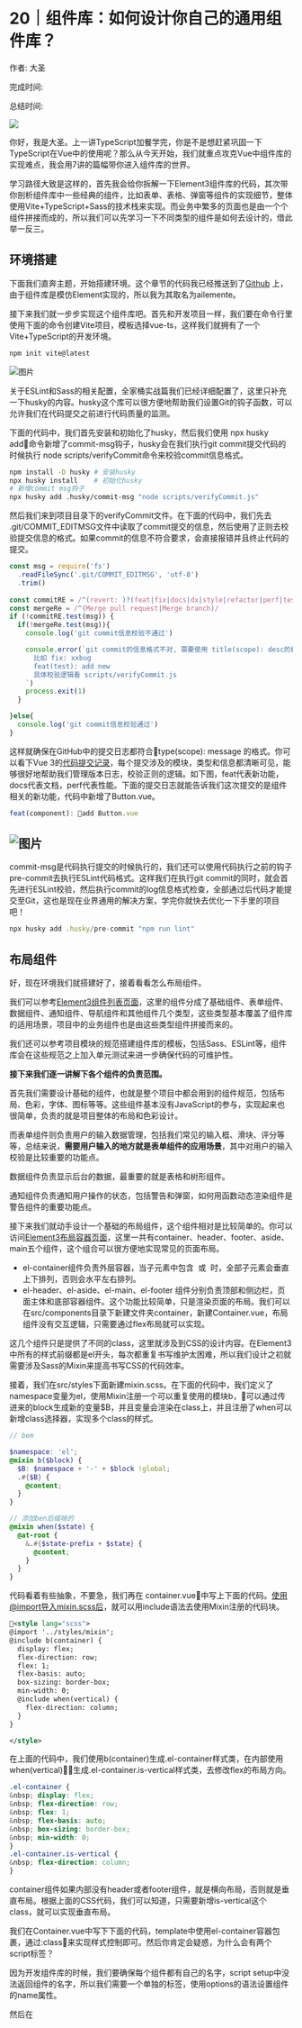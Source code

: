 # 20｜组件库：如何设计你自己的通用组件库？

作者: 大圣

完成时间:

总结时间:

![](<https://static001.geekbang.org/resource/image/b9/f2/b9f290cfa7bfbc4fbab5b1c170bc4ef2.jpg>)

<audio><source src="https://static001.geekbang.org/resource/audio/66/33/662a3f2a37618261d0ce691f130c1a33.mp3" type="audio/mpeg"></audio>

你好，我是大圣。上一讲TypeScript加餐学完，你是不是想赶紧巩固一下TypeScript在Vue中的使用呢？那么从今天开始，我们就重点攻克Vue中组件库的实现难点，我会用7讲的篇幅带你进入组件库的世界。

学习路径大致是这样的，首先我会给你拆解一下Element3组件库的代码，其次带你剖析组件库中一些经典的组件，比如表单、表格、弹窗等组件的实现细节，整体使用Vite+TypeScript+Sass的技术栈来实现。而业务中繁多的页面也是由一个个组件拼接而成的，所以我们可以先学习一下不同类型的组件是如何去设计的，借此举一反三。

## 环境搭建

下面我们直奔主题，开始搭建环境。这个章节的代码我已经推送到了[Github](<https://github.com/shengxinjing/ailemente>) 上，由于组件库是模仿Element实现的，所以我为其取名为ailemente。

接下来我们就一步步实现这个组件库吧。首先和开发项目一样，我们要在命令行里使用下面的命令创建Vite项目，模板选择vue-ts，这样我们就拥有了一个Vite+TypeScript的开发环境。

```bash
npm init vite@latest
```

![图片](<https://static001.geekbang.org/resource/image/3a/9f/3a7862fc756674a61c2ed85965208b9f.png?wh=1106x444>)

关于ESLint和Sass的相关配置，全家桶实战篇我们已经详细配置了，这里只补充一下husky的内容。husky这个库可以很方便地帮助我们设置Git的钩子函数，可以允许我们在代码提交之前进行代码质量的监测。

<!-- [[[read_end]]] -->

下面的代码中，我们首先安装和初始化了husky，然后我们使用 npx husky add命令新增了commit-msg钩子，husky会在我们执行git commit提交代码的时候执行 node scripts/verifyCommit命令来校验commit信息格式。

```bash
npm install -D husky # 安装husky
npx husky install    # 初始化husky
# 新增commit msg钩子
npx husky add .husky/commit-msg "node scripts/verifyCommit.js"
```

然后我们来到项目目录下的verifyCommit文件。在下面的代码中，我们先去 .git/COMMIT\_EDITMSG文件中读取了commit提交的信息，然后使用了正则去校验提交信息的格式。如果commit的信息不符合要求，会直接报错并且终止代码的提交。

```typescript
const msg = require('fs')
  .readFileSync('.git/COMMIT_EDITMSG', 'utf-8')
  .trim()
  
const commitRE = /^(revert: )?(feat|fix|docs|dx|style|refactor|perf|test|workflow|build|ci|chore|types|wip|release)(\(.+\))?: .{1,50}/
const mergeRe = /^(Merge pull request|Merge branch)/
if (!commitRE.test(msg)) {
  if(!mergeRe.test(msg)){
    console.log('git commit信息校验不通过')

    console.error(`git commit的信息格式不对, 需要使用 title(scope): desc的格式
      比如 fix: xxbug
      feat(test): add new 
      具体校验逻辑看 scripts/verifyCommit.js
    `)
    process.exit(1)
  }

}else{
  console.log('git commit信息校验通过')
}
```

这样就确保在GitHub中的提交日志都符合type(scope): message 的格式。你可以看下Vue 3的[代码提交记录](<https://github.com/vuejs/vue-next/commits/master>)，每个提交涉及的模块，类型和信息都清晰可见，能够很好地帮助我们管理版本日志，校验正则的逻辑。如下图，feat代表新功能，docs代表文档，perf代表性能。下面的提交日志就能告诉我们这次提交的是组件相关的新功能，代码中新增了Button.vue。

```typescript
feat(component): add Button.vue
```

## ![图片](<https://static001.geekbang.org/resource/image/04/f4/04f18eaf3be849e31cd3629a91d4e3f4.png?wh=1920x1020>)

commit-msg是代码执行提交的时候执行的，我们还可以使用代码执行之前的钩子pre-commit去执行ESLint代码格式。这样我们在执行git commit的同时，就会首先进行ESLint校验，然后执行commit的log信息格式检查，全部通过后代码才能提交至Git，这也是现在业界通用的解决方案，学完你就快去优化一下手里的项目吧！

```typescript
npx husky add .husky/pre-commit "npm run lint"
```

## 布局组件

好，现在环境我们就搭建好了，接着看看怎么布局组件。

我们可以参考[Element3组件列表页面](<https://e3.shengxinjing.cn/#/component/installation>)，这里的组件分成了基础组件、表单组件、数据组件、通知组件、导航组件和其他组件几个类型，这些类型基本覆盖了组件库的适用场景，项目中的业务组件也是由这些类型组件拼接而来的。

我们还可以参考项目模块的规范搭建组件库的模板，包括Sass、ESLint等，组件库会在这些规范之上加入单元测试来进一步确保代码的可维护性。

**接下来我们逐一讲解下各个组件的负责范围。**

首先我们需要设计基础的组件，也就是整个项目中都会用到的组件规范，包括布局、色彩，字体、图标等等。这些组件基本没有JavaScript的参与，实现起来也很简单，负责的就是项目整体的布局和色彩设计。

而表单组件则负责用户的输入数据管理，包括我们常见的输入框、滑块、评分等等，总结来说，**需要用户输入的地方就是表单组件的应用场景**，其中对用户的输入校验是比较重要的功能点。

数据组件负责显示后台的数据，最重要的就是表格和树形组件。

通知组件负责通知用户操作的状态，包括警告和弹窗，如何用函数动态渲染组件是警告组件的重要功能点。

接下来我们就动手设计一个基础的布局组件，这个组件相对是比较简单的。你可以访问[Element3布局容器页面](<https://e3.shengxinjing.cn/#/component/container>)，这里一共有container、header、footer、aside、main五个组件，这个组合可以很方便地实现常见的页面布局。

- el-container组件负责外层容器，当子元素中包含 <el-header> 或 <el-footer> 时，全部子元素会垂直上下排列，否则会水平左右排列。
- el-header、el-aside、el-main、el-footer 组件分别负责顶部和侧边栏，页面主体和底部容器组件。这个功能比较简单，只是渲染页面的布局。我们可以在src/components目录下新建文件夹container，新建Container.vue，布局组件没有交互逻辑，只需要通过flex布局就可以实现。

<!-- -->

这几个组件只是提供了不同的class，这里就涉及到CSS的设计内容。在Element3中所有的样式前缀都是el开头，每次都重复书写维护太困难，所以我们设计之初就需要涉及Sass的Mixin来提高书写CSS的代码效率。

接着，我们在src/styles下面新建mixin.scss。在下面的代码中，我们定义了namespace变量为el，使用Mixin注册一个可以重复使用的模块b，可以通过传进来的block生成新的变量$B，并且变量会渲染在class上，并且注册了when可以新增class选择器，实现多个class的样式。

```scss
// bem

$namespace: 'el';
@mixin b($block) {
  $B: $namespace + '-' + $block !global;
  .#{$B} {
    @content;
  }
}

// 添加ben后缀啥的
@mixin when($state) {
  @at-root {
    &.#{$state-prefix + $state} {
      @content;
    }
  }
}
```

代码看着有些抽象，不要急，我们再在 container.vue中写上下面的代码。使用@import导入mixin.scss后，就可以用include语法去使用Mixin注册的代码块。

```xml
<style lang="scss">
@import '../styles/mixin';
@include b(container) {
  display: flex;
  flex-direction: row;
  flex: 1;
  flex-basis: auto;
  box-sizing: border-box;
  min-width: 0;
  @include when(vertical) {
    flex-direction: column;
  }
}

</style>
```

在上面的代码中，我们使用b(container)生成.el-container样式类，在内部使用when(vertical)生成.el-container.is-vertical样式类，去修改flex的布局方向。

```scss
.el-container {
&nbsp; display: flex;
&nbsp; flex-direction: row;
&nbsp; flex: 1;
&nbsp; flex-basis: auto;
&nbsp; box-sizing: border-box;
&nbsp; min-width: 0;
}
.el-container.is-vertical {
&nbsp; flex-direction: column;
}
```

container组件如果内部没有header或者footer组件，就是横向布局，否则就是垂直布局。根据上面的CSS代码，我们可以知道，只需要新增is-vertical这个class，就可以实现垂直布局。

我们在Container.vue中写下下面的代码，template中使用el-container容器包裹，通过:class来实现样式控制即可。然后你肯定会疑惑，为什么会有两个script标签？

因为开发组件库的时候，我们要确保每个组件都有自己的名字，script setup中没法返回组件的名字，所以我们需要一个单独的标签，使用options的语法设置组件的name属性。

然后在<script setup>标签中，添加lang="ts"来声明语言是TypeScript。Typescript实现组件的时候，我们只需要使用interface去定义传递的属性类型即可。使用defineProps<props>()实现参数类型校验后，我们再使用computed去判断container的方向是否为垂直，手动指定direction和子元素中有el-header或者el-footer的时候是垂直布局，其他情况是水平布局。</props>

```xml
<template>
  <section
    class="el-container"
    :class="{ 'is-vertical': isVertical }"
  >
    <slot />
  </section> 
</template>
<script lang="ts">
export default{
  name:'ElContainer'
}
</script>
<script setup lang="ts">

import {useSlots,computed,VNode,Component} from 'vue'

interface Props {
  direction?:string
}
const props = defineProps<Props>()

const slots = useSlots()

const isVertical = computed(() => {
  if (slots && slots.default) {
    return slots.default().some((vn:VNode) => {
      const tag = (vn.type as Component).name
      return tag === 'ElHeader' || tag === 'ElFooter'
    })
  } else {
    return props.direction === 'vertical'
  }
})
</script>
```

这样我们的container组件就实现了，其他四个组件实现起来大同小异。我们以header组件举例，在container目录下新建Header.vue。

在下面的代码中，template中渲染el-header样式类，通过defineProps定义传入的属性height，并且通过withDefaults设置height的默认值为60px，通过b(header)的方式实现样式，用到的变量都在style/mixin中注册，方便多个组件之间的变量共享。

```xml
<template>
  <header
    class="el-header"
    :style="{ height }"
  >
    <slot />
  </header>
</template>

<script lang="ts">
export default{
  name:'ElHeader'
}
</script>
<script setup lang="ts">
import {withDefaults} from 'vue'

interface Props {
  height?:string
}
withDefaults(defineProps<Props>(),{
  height:"60px"
})

</script>

<style lang="scss">
@import '../styles/mixin';
@include b(header) {
  padding: $--header-padding;
  box-sizing: border-box;
  flex-shrink: 0;
}

</style>
```

## 组件注册

aside、footer和main组件代码和header组件基本一致，你可以在[这次提交中](<https://github.com/shengxinjing/ailemente/commit/8902877cf3e7361da0c9aa78d6b6f4b0b344d431>)看到组件的变更。

组件注册完毕之后，我们在src/App.vue中使用import语法导入后就可以直接使用了。但是这里有一个小问题，我们的组件库最后会有很多组件对外暴露，用户每次都import的话确实太辛苦了，所以我们还需要使用插件机制对外暴露安装的接口，我们在container目录下新建index.ts。在下面的代码中，我们对外暴露了一个对象，对象的install方法中，我们使用app.component注册这五个组件。

```typescript
import {App} from 'vue'
import ElContainer from './Container.vue'
import ElHeader from './Header.vue'
import ElFooter from './Footer.vue'
import ElAside from './Aside.vue'
import ElMain from './Main.vue'

export default {
  install(app:App){
    app.component(ElContainer.name,ElContainer)
    app.component(ElHeader.name,ElHeader)
    app.component(ElFooter.name,ElFooter)
    app.component(ElAside.name,ElAside)
    app.component(ElMain.name,ElMain)
  }
}
```

然后我们来到src/main.ts文件中，下面的代码中我们使用app.use(ElContainer)的方式注册全部布局组件，这样在项目内部就可以全局使用contain、header等五个组件。实际的组件库开发过程中，[每个组件都会提供一个install方法](<https://github.com/hug-sun/element3/blob/master/packages/element3/packages/container/index.js>)，可以很方便地根据项目的需求按需加载。

```typescript
import { createApp } from 'vue'
import App from './App.vue'
import ElContainer from './components/container'

const app = createApp(App)
app.use(ElContainer)
  .use(ElButton)
  .mount('#app')
```

## 组件使用

后面我会教你设计组件库的文档系统，这里我们就先用App.vue来演示一下组件效果。

在src/App.vue的代码中，我们使用组件嵌套的方式就可以实现下面的页面布局。

```xml
<template>
 <el-container>
  <el-header>Header</el-header>
  <el-main>Main</el-main>
  <el-footer>Footer</el-footer>
</el-container>
  <hr>

<el-container>
  <el-header>Header</el-header>
  <el-container>
    <el-aside width="200px">Aside</el-aside>
    <el-main>Main</el-main>
  </el-container>
</el-container>
  <hr>
<el-container>
  <el-aside width="200px">Aside</el-aside>
  <el-container>
    <el-header>Header</el-header>
    <el-main>Main</el-main>
    <el-footer>Footer</el-footer>
  </el-container>
</el-container>
</template>
<script setup lang="ts">
</script>
<style>

body{
  width:1000px;
  margin:10px auto;
}
.el-header,
.el-footer {
  ..设置额外的css样式
}
</style>
```

## ![图片](<https://static001.geekbang.org/resource/image/50/8d/50fc754a942ae92f0362e1e9d62fb28d.png?wh=1920x1527>)

## 总结

今天的课程到这里就结束了，我们来总结一下今天学到的内容吧。

首先我们介绍了组件库中的组件分类，基础组件、表单组件、数据组件和通知组件，这些组件类型组合拼接，就可以开发出功能繁多的项目。其中，基础组件负责整体布局和色彩的显示，表单组件负责用户的输入，数据组件负责数据的显示，通知组件用于数据的反馈。

然后我们基于Vite和TypeScript搭建了组件库的代码环境，使用husky实现了代码提交之前的commit信息和ESLint格式校验，确保只有合格的代码能够提交成功。

最后我们使用TypeScript+Sass开发了布局相关的组件，container负责容器，header、footer、aside和main负责渲染不同模块。

这节课我们学会了如何使用Sass来提高管理CSS代码的效率，以及如何使用TypeScript来开发组件，现在相信你对Vue 3中如何使用TypeScript已经有了更进一步的认识。

## 思考题

最后我们留个思考题：你负责的业务里有什么组件适合放在组件库里维护呢？

欢迎在评论区分享你的答案，也欢迎你把这一讲分享给你的同事和朋友们，我们下一讲再见！

